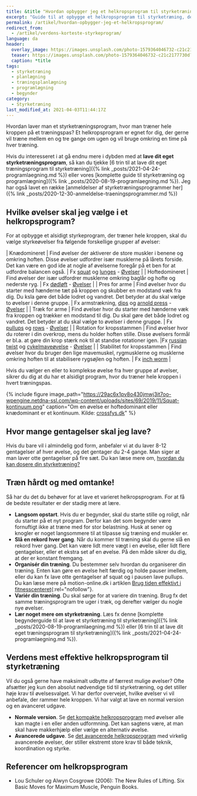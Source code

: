 ```yaml
---
title: &title "Hvordan opbygger jeg et helkropsprogram til styrketræning?"
excerpt: "Guide til at opbygge et helkropsprogram til styrketræning, der træner hele kroppen hver gang. Komplet med forslag til enkle helkropsprogrammer."
permalink: /artikel/hvordan-opbygger-jeg-et-helkropsprogram/
redirect_from:
  - /artikel/verdens-korteste-styrkeprogram/
language: da
header:
  overlay_image: https://images.unsplash.com/photo-1579364046732-c21c2177730d?ixid=MXwxMjA3fDB8MHxwaG90by1wYWdlfHx8fGVufDB8fHw%3D&ixlib=rb-1.2.1&auto=format&fit=crop&w=1950&q=80
  teaser: https://images.unsplash.com/photo-1579364046732-c21c2177730d?ixid=MXwxMjA3fDB8MHxwaG90by1wYWdlfHx8fGVufDB8fHw%3D&ixlib=rb-1.2.1&auto=format&fit=crop&w=400&q=80
  caption: *title
tags:
  - styrketræning
  - planlægning
  - træningsplanlægning
  - programlægning
  - begynder
category:
  - Styrketræning
last_modified_at: 2021-04-03T11:44:17Z
---
```


Hvordan laver man et styrketræningsprogram, hvor man træner hele kroppen på et træningspas? Et helkropsprogram er egnet for dig, der gerne vil træne mellem en og tre gange om ugen og vil bruge omkring en time på hver træning.

Hvis du interesseret i at gå endnu mere i dybden med at **lave dit eget styrketræningsprogram**, så kan du tjekke [6 trin til at lave dit eget træningsprogram til styrketræning]({% link _posts/2021-04-24-programlaegning.md %}) eller vores [komplette guide til styrketræning og programlægning]({% link _posts/2020-08-19-programlaegning.md %}). Jeg har også lavet en række [anmeldelser af styrketræningsprogrammer her]({% link _posts/2020-12-30-anmeldelse-traeningsprogrammer.md %})

## Hvilke øvelser skal jeg vælge i et helkropsprogram?

For at opbygge et alsidigt styrkeprogram, der træner hele kroppen, skal du vælge styrkeøvelser fra følgende forskellige grupper af øvelser:

| Knædomineret                | Find øvelser der aktiverer de store muskler i benene og omkring hoften. Disse øvelser udfordrer især musklerne på lårets forside. Det kan være en god ide at nogle af øvelserne foregår på et ben for at udfordre balancen også. | Fx [squat](/oevelse/back-squat) og [lunges](/oevelse/lunges-dynamisk) - [Øvelser](/exercises/tags/#knædomineret) |
| Hoftedomineret              | Find øvelser der især udfordrer musklerne omkring baglår og hofte og nederste ryg. | Fx [dødløft](/oevelse/doedloeft) - [Øvelser](/exercises/tags/#hoftedomineret) |
| Pres for arme               | Find øvelser hvor du starter med hænderne tæt på kroppen og skubber en modstand væk fra dig. Du ksla gøre det både lodret og vandret. Det betyder at du skal vælge to øvelser i denne gruppe. | Fx armstrækning, [dips](/oevelse/dips) og [arnold press](/oevelse/arnold-press) - [Øvelser](/exercises/tags/#skub-vandret) |
| Træk for arme               | Find øvelser hvor du starter med hænderne væk fra kroppen og trækker en modstand til dig. Du skal gøre det både lodret og vandret. Det betyder at du skal vælge to øvelser i denne gruppe. | Fx [pullups](/oevelse/pullup) og [rows](/oevelse/roning-foroverboejet) - [Øvelser](/exercises/tags/#træk-vandret) |
| Rotation for kropsstammen   | Find øvelser hvor du roterer i din overkrop, mens du holder hoften stille. Disse øvelsers formål er bl.a. at gøre din krop stærk nok til at standse rotationer igen. |Fx [russian twist](/oevelse/russian-twist) og [cykelmaveøvelse](/oevelse/cykelmaveoevelse) - [Øvelser](/exercises/tags/#core) |
| Stabilitet for kropsstammen | Find øvelser hvor du bruger den lige mavemuskel, rygmusklerne og musklerne omkring hoften til at stabilisere rygsøjlen og hoften. | Fx [inch worm](/oevelse/inchworm) |

Hvis du vælger en eller to komplekse øvelse fra hver gruppe af øvelser, sikrer du dig at du har et alsidigt program, hvor du træner hele kroppen i hvert træningspas.

{% include figure image_path="https://29ac6x1pv8o430jmwj3it7oo-wpengine.netdna-ssl.com/wp-content/uploads/sites/69/2019/11/Squat-kontinuum.png" caption="Om en øvelse er hoftedominant eller knædominant er et kontinuum. Kilde: [crossfys.dk](https://crossfys.dk/staerkere-ben-trods-smerter/)" %}

## Hvor mange gentagelser skal jeg lave?

Hvis du bare vil i almindelig god form, anbefaler vi at du laver 8-12 gentagelser af hver øvelse, og det gentager du 2-4 gange. Man siger at man laver otte gentagelser på fire sæt. Du kan læse mere om, [hvordan du kan dosere din styrketræning?](/traeningsprogram-programlaegning-styrketraening/)

## Træn hårdt og med omtanke!

Så har du det du behøver for at lave et varieret helkropsprogram. For at få de bedste resultater er der stadig mere at lære.

- **Langsom opstart**. Hvis du er begynder, skal du starte stille og roligt, når du starter på et nyt program. Derfor kan det som begynder være fornuftigt ikke at træne med for stor belastning. Husk at sener og knogler er noget langsommere til at tilpasse sig træning end muskler er.
- **Slå en rekord hver gang**. Når du kommer til træning skal du gerne slå en rekord hver gang. Det kan være lidt mere vægt i en øvelse, eller lidt flere gentagelser, eller et ekstra set af en øvelse. På den måde sikrer du dig, at der er konstant fremgang.
- **Organisér din træning**. Du bestemmer selv hvordan du organiserer din træning. Enten kan gøre en øvelse helt færdig og holde pauser imellem, eller du kan fx lave otte gentagelser af squat og i pausen lave pullups. Du kan læse mere på motion-online.dk i artiklen [Brug tiden effektivt i fitnesscenteret](https://www.motion-online.dk/brug-tiden-effektivt-fitnesscenteret/){:rel="nofollow"}.
- **Variér din træning**. Du skal sørge for at variere din træning. Brug fx det samme træningsprogram tre uger i træk, og derefter vælger du nogle nye øvelser.
- **Lær noget mere om styrketræning**. Læs fx denne [komplette begynderguide til at lave et styrketræning til styrketræning]({% link _posts/2020-08-19-programlaegning.md %}) eller [6 trin til at lave dit eget træningsprogram til styrketræning]({% link _posts/2021-04-24-programlaegning.md %}).

## Verdens mest effektive helkropsprogram til styrketræning

Vil du også gerne have maksimalt udbytte af færrest mulige øvelser? Ofte afsætter jeg kun den absolut nødvendige tid til styrketræning, og det stiller høje krav til øvelsesvalget. Vi har derfor overvejet, hvilke øvelser vi vil anbefale, der rammer hele kroppen. Vi har valgt at lave en normal version og en avanceret udgave.

- **Normale version**. Se [det kompakte helkropsprogram](/node/435/) med øvelser alle kan magte i en eller anden udformning. Det kan sagtens være, at man skal have makkerhjælp eller vælge en alternativ øvelse.
- **Avancerede udgave**. Se [det avancerede helkropsprogram](/node/434/) med virkelig avancerede øvelser, der stiller ekstremt store krav til både teknik, koordination og styrke.

## Referencer om helkropsprogram

- Lou Schuler og Alwyn Cosgrowe (2006): The New Rules of Lifting. Six Basic Moves for Maximum Muscle, Penguin Books.
